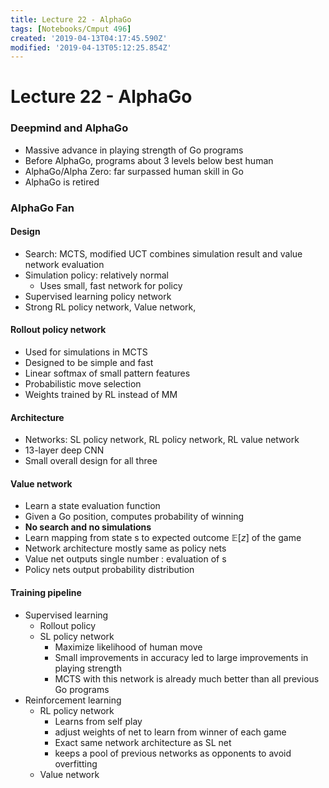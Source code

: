 ```yaml
---
title: Lecture 22 - AlphaGo
tags: [Notebooks/Cmput 496]
created: '2019-04-13T04:17:45.590Z'
modified: '2019-04-13T05:12:25.854Z'
---
```


# Lecture 22 - AlphaGo
### Deepmind and AlphaGo
  * Massive advance in playing strength of Go programs
  * Before AlphaGo, programs about 3 levels below best human
  * AlphaGo/Alpha Zero: far surpassed human skill in Go
  * AlphaGo is retired

### AlphaGo Fan
#### Design
  * Search: MCTS, modified UCT combines simulation result and value network evaluation
  * Simulation policy: relatively normal 
    * Uses small, fast network for policy
  * Supervised learning policy network
  * Strong RL policy network, Value network,

#### Rollout policy network
  * Used for simulations in MCTS
  * Designed to be simple and fast
  * Linear softmax of small pattern features
  * Probabilistic move selection
  * Weights trained by RL instead of MM

#### Architecture
  * Networks: SL policy network, RL policy network, RL value network
  * 13-layer deep CNN
  * Small overall design for all three

#### Value network
  * Learn a state evaluation function
  * Given a Go position, computes probability of winning
  * **No search and no simulations**
  * Learn mapping from state s to expected outcome $\mathbb{E}[z]$ of the game
  * Network architecture mostly same as policy nets
  * Value net outputs single number : evaluation of s
  * Policy nets output probability distribution

#### Training pipeline
  * Supervised learning 
    * Rollout policy
    * SL policy network
      * Maximize likelihood of human move
      * Small improvements in accuracy led to large improvements in playing strength
      * MCTS with this network is already much better than all previous Go programs
  * Reinforcement learning
    * RL policy network
      * Learns from self play
      * adjust weights of net to learn from winner of each game
      * Exact same network architecture as SL net
      * keeps a pool of previous networks as opponents to avoid overfitting
    * Value network



